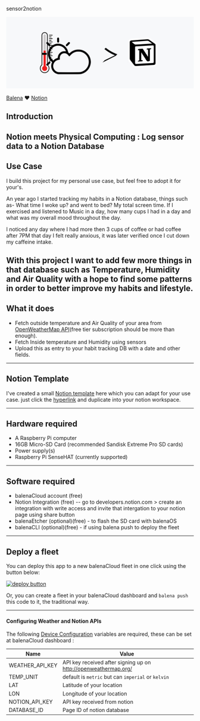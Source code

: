 sensor2notion

![](https://raw.githubusercontent.com/iayanpahwa/sensor2notion/master/assets/cover.jpg)

[Balena](https://balena.io) ❤️ [Notion](http://notion.so) 

## Introduction

Notion meets Physical Computing : Log sensor data to a Notion Database
--------------------
## Use Case

I build this project for my personal use case, but feel free to adopt it for your's.

An year ago I started tracking my habits in a Notion database, things such as- What time I woke up? and went to bed? My total screen time. If I exercised and listened to Music in a day, how many cups I had in a day and what was my overall mood throughout the day. 

I noticed any day where I had more then 3 cups of coffee or had coffee after 7PM that day I felt really anxious, it was later verified once I cut down my caffeine intake.

With this project I want to add few more things in that database such as Temperature, Humidity and Air Quality with a hope to find some patterns in order to better improve my habits and lifestyle.
--------------------
## What it does 

- Fetch outside temperature and Air Quality of your area from [OpenWeatherMap API](http://openweathermap.org/)(free tier subscription should be more than enough).
- Fetch Inside temperature and Humidity using sensors
- Upload this as entry to your habit tracking DB with a date and other fields.
--------------------
## Notion Template

I've created a small [Notion template](https://codensolder.notion.site/codensolder/Daily-Habit-Tracker-template-53dc7f0c300e4aa09dfe59dd68a2d05b) here which you can adapt for your use case. just click the [hyperlink](https://codensolder.notion.site/codensolder/Daily-Habit-Tracker-template-53dc7f0c300e4aa09dfe59dd68a2d05b) and duplicate into your notion workspace.

--------------------
## Hardware required

- A Raspberry Pi computer 
- 16GB Micro-SD Card (recommended Sandisk Extreme Pro SD cards)
- Power supply(s)
- Raspberry Pi SenseHAT (currently supported) 
--------------------
## Software required

- balenaCloud account (free)
- Notion Integration (free) -- go to developers.notion.com > create an integration with write access and invite that intergation to your notion page using share button
- balenaEtcher (optional)(free) - to flash the SD card with balenaOS
- balenaCLI (optional)(free) - if using balena push to deploy the fleet

--------------------
## Deploy a fleet

You can deploy this app to a new balenaCloud fleet in one click using the button below:


[![deploy button](https://balena.io/deploy.svg)](https://dashboard.balena-cloud.com/deploy?repoUrl=https://github.com/iayanpahwa/sensor2notion)


Or, you can create a fleet in your balenaCloud dashboard and `balena push` this code to it, the traditional way.

--------------------

#### Configuring Weather and Notion APIs

The following [Device Configuration](https://www.balena.io/docs/learn/manage/configuration/#configuration-variables) variables are required, these can be set at balenaCloud dashboard :


| Name                                  | Value                                                                                     |
| ------------------------------------- | ----------------------------------------------------------------------------------------- |
| WEATHER_API_KEY                       | API key received after signing up on http://openweathermap.org/
| TEMP_UNIT                             | default is ```metric``` but can ```imperial``` or ```kelvin```                            |
| LAT                                   | Latitude of your location                                                                 |
| LON                                   | Longitude of your location                                                                |
| NOTION_API_KEY                        | API key received from notion                                                              |
| DATABASE_ID                           | Page ID of notion database                                                                |

